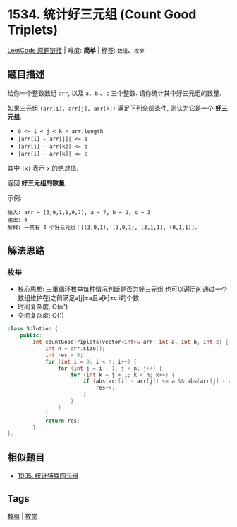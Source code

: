 # 1534. 统计好三元组 (Count Good Triplets)

[LeetCode 原题链接](https://leetcode.cn/problems/count-good-triplets/) | 难度: **简单** | 标签: `数组`、`枚举`

## 题目描述

给你一个整数数组 `arr`, 以及 `a`、`b` 、`c` 三个整数. 请你统计其中好三元组的数量.

如果三元组 `(arr[i], arr[j], arr[k])` 满足下列全部条件, 则认为它是一个 **好三元组**.

- `0 <= i < j < k < arr.length`
- `|arr[i] - arr[j]| <= a`
- `|arr[j] - arr[k]| <= b`
- `|arr[i] - arr[k]| <= c`

其中 `|x|` 表示 `x` 的绝对值.

返回 **好三元组的数量**.

示例:

```plaintext
输入: arr = [3,0,1,1,9,7], a = 7, b = 2, c = 3
输出: 4
解释: 一共有 4 个好三元组：[(3,0,1), (3,0,1), (3,1,1), (0,1,1)].
```

## 解法思路

### 枚举

- 核心思想: 三重循环枚举每种情况判断是否为好三元组 也可以遍历jk 通过一个数组维护在j之前满足a[j]±a且a[k]±c i的个数
- 时间复杂度: O(n³)
- 空间复杂度: O(1)

```cpp
class Solution {
    public:
        int countGoodTriplets(vector<int>& arr, int a, int b, int c) {
            int n = arr.size();
            int res = 0;
            for (int i = 0; i < n; i++) {
                for (int j = i + 1; j < n; j++) {
                    for (int k = j + 1; k < n; k++) {
                        if (abs(arr[i] - arr[j]) <= a && abs(arr[j] - arr[k]) <= b && abs(arr[i] - arr[k]) <= c) {
                            res++;
                        }
                    }
                }
            }
            return res;
        }
};
```

## 相似题目

- [1995. 统计特殊四元组](https://leetcode.cn/problems/count-special-quadruplets/)

## Tags

[数组](/tags/array.md) | [枚举](/tags/enumeration.md)
